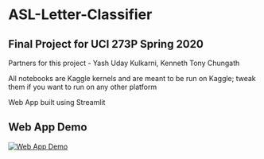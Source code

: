 # ASL-Letter-Classifier

## Final Project for UCI 273P Spring 2020

Partners for this project - Yash Uday Kulkarni, Kenneth Tony Chungath
           
All notebooks are Kaggle kernels and are meant to be run on Kaggle; tweak them if you want to run on any other platform   

Web App built using Streamlit

## Web App Demo  
[![Web App Demo](http://img.youtube.com/vi/e77SXyUDf8U/0.jpg)](http://www.youtube.com/watch?v=e77SXyUDf8U "ASL Letter Classifier Web App Demo")
